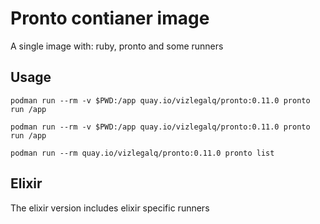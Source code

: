 # Pronto contianer image

A single image with: ruby, pronto and some runners

## Usage

    podman run --rm -v $PWD:/app quay.io/vizlegalq/pronto:0.11.0 pronto run /app

    podman run --rm -v $PWD:/app quay.io/vizlegalq/pronto:0.11.0 pronto run /app

    podman run --rm quay.io/vizlegalq/pronto:0.11.0 pronto list

## Elixir

The elixir version includes elixir specific runners

